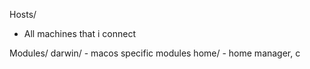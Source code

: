Hosts/
- All machines that i connect

Modules/
    darwin/
        - macos specific modules
    home/
        - home manager, c
